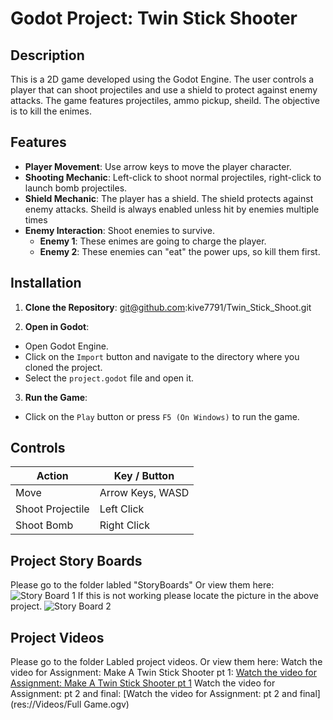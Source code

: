 # Godot Project: Twin Stick Shooter

## Description
This is a 2D game developed using the Godot Engine. The user controls a player that can shoot projectiles and use a shield to protect against enemy attacks. 
The game features projectiles, ammo pickup, sheild. The objective is to kill the enimes.

## Features
- **Player Movement**: Use arrow keys to move the player character.
- **Shooting Mechanic**: Left-click to shoot normal projectiles, right-click to launch bomb projectiles.
- **Shield Mechanic**: The player has a shield. The shield protects against enemy attacks. Sheild is always enabled unless hit by enemies multiple times
- **Enemy Interaction**: Shoot enemies to survive.
	- **Enemy 1**: These enimes are going to charge the player.
	- **Enemy 2**: These enemies can "eat" the power ups, so kill them first.

## Installation
1. **Clone the Repository**: git@github.com:kive7791/Twin_Stick_Shoot.git

2. **Open in Godot**:
- Open Godot Engine.
- Click on the `Import` button and navigate to the directory where you cloned the project.
- Select the `project.godot` file and open it.

3. **Run the Game**:
- Click on the `Play` button or press `F5 (On Windows)` to run the game.

## Controls
| Action           | Key / Button      |
|------------------|-------------------|
| Move             | Arrow Keys, WASD  |
| Shoot Projectile | Left Click        |
| Shoot Bomb       | Right Click       |

## Project Story Boards
Please go to the folder labled "StoryBoards"
Or view them here:
	![Story Board 1](res://StoryBoards/StoryBoard.PNG) If this is not working please locate the picture in the above project.
	![Story Board 2](res://StoryBoards/pt.2.PNG)
	
## Project Videos
Please go to the folder Labled project videos.
Or view them here:
	Watch the video for Assignment: Make A Twin Stick Shooter pt 1: [Watch the video for Assignment: Make A Twin Stick Shooter pt 1](res://Videos/Pt_1.ogv)
	Watch the video for Assignment: pt 2 and final: [Watch the video for Assignment: pt 2 and final](res://Videos/Full Game.ogv)
